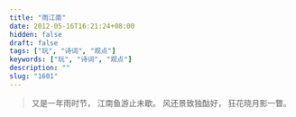 ```yaml
---
title: "雨江南"
date: 2012-05-16T16:21:24+08:00
hidden: false
draft: false
tags: ["玩", "诗词", "观点"]
keywords: ["玩", "诗词", "观点"]
description: ""
slug: "1601"
---
```


> 又是一年雨时节，
> 江南鱼游止未歇。
> 风还景致独酤好，
> 狂花晓月影一瞥。
<!--more-->
